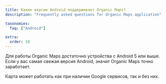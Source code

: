 ```yaml
---
title: Какие версии Android поддерживает Organic Maps?
description: "Frequently asked questions for Organic Maps application"

taxonomies:
  faq: ["Android"]

extra:
  order: 10
---
```


Для работы Organic Maps достаточно устройства с Android 5 или выше. Если у вас самая свежая версия Android, значит Organic Maps точно заработает.

Карта может работать как при наличии Google сервисов, так и без них.
